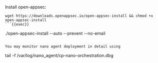 
Install open-appsec:
```
wget https://downloads.openappsec.io/open-appsec-install && chmod +x open-appsec-install 
```{{exec}} 

```
./open-appsec-install --auto --prevent --no-email
```{{exec}} 

You may monitor nano agent deployment in detail using
```
tail -f /var/log/nano_agent/cp-nano-orchestration.dbg
```{{exec}} 
